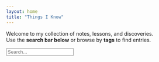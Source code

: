 ```yaml
---
layout: home
title: "Things I Know"
---
```


Welcome to my collection of notes, lessons, and discoveries.  
Use the **search bar below** or browse by **tags** to find entries.

<input type="text" id="search-input" placeholder="Search...">
<ul id="results-container"></ul>

<script src="/assets/js/search.js"></script>
<script>
  SimpleJekyllSearch({
    searchInput: document.getElementById('search-input'),
    resultsContainer: document.getElementById('results-container'),
    json: '/search.json'
  })
</script>
